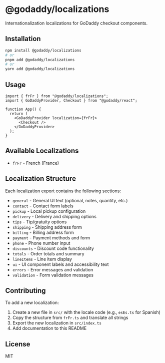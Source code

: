 # @godaddy/localizations

Internationalization localizations for GoDaddy checkout components.

## Installation

```bash
npm install @godaddy/localizations
# or
pnpm add @godaddy/localizations
# or  
yarn add @godaddy/localizations
```

## Usage

```tsx
import { frFr } from "@godaddy/localizations";
import { GoDaddyProvider, Checkout } from "@godaddy/react";

function App() {
  return (
    <GoDaddyProvider localization={frFr}>
      <Checkout />
    </GoDaddyProvider>
  );
}
```

## Available Localizations

- `frFr` - French (France)

## Localization Structure

Each localization export contains the following sections:

- `general` - General UI text (optional, notes, quantity, etc.)
- `contact` - Contact form labels
- `pickup` - Local pickup configuration
- `delivery` - Delivery and shipping options
- `tips` - Tip/gratuity options
- `shipping` - Shipping address form
- `billing` - Billing address form
- `payment` - Payment methods and form
- `phone` - Phone number input
- `discounts` - Discount code functionality
- `totals` - Order totals and summary
- `lineItems` - Line item display
- `ui` - UI component labels and accessibility text
- `errors` - Error messages and validation
- `validation` - Form validation messages

## Contributing

To add a new localization:

1. Create a new file in `src/` with the locale code (e.g., `esEs.ts` for Spanish)
2. Copy the structure from `frFr.ts` and translate all strings
3. Export the new localization in `src/index.ts`
4. Add documentation to this README

## License

MIT

